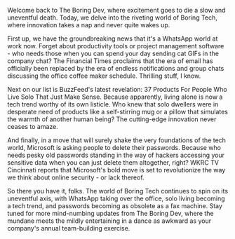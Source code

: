 Welcome back to The Boring Dev, where excitement goes to die a slow and uneventful death. Today, we delve into the riveting world of Boring Tech, where innovation takes a nap and never quite wakes up.

First up, we have the groundbreaking news that it's a WhatsApp world at work now. Forget about productivity tools or project management software - who needs those when you can spend your day sending cat GIFs in the company chat? The Financial Times proclaims that the era of email has officially been replaced by the era of endless notifications and group chats discussing the office coffee maker schedule. Thrilling stuff, I know.

Next on our list is BuzzFeed's latest revelation: 37 Products For People Who Live Solo That Just Make Sense. Because apparently, living alone is now a tech trend worthy of its own listicle. Who knew that solo dwellers were in desperate need of products like a self-stirring mug or a pillow that simulates the warmth of another human being? The cutting-edge innovation never ceases to amaze.

And finally, in a move that will surely shake the very foundations of the tech world, Microsoft is asking people to delete their passwords. Because who needs pesky old passwords standing in the way of hackers accessing your sensitive data when you can just delete them altogether, right? WKRC TV Cincinnati reports that Microsoft's bold move is set to revolutionize the way we think about online security - or lack thereof.

So there you have it, folks. The world of Boring Tech continues to spin on its uneventful axis, with WhatsApp taking over the office, solo living becoming a tech trend, and passwords becoming as obsolete as a fax machine. Stay tuned for more mind-numbing updates from The Boring Dev, where the mundane meets the mildly entertaining in a dance as awkward as your company's annual team-building exercise.